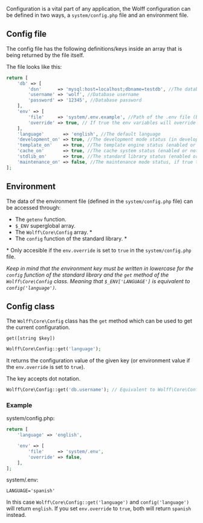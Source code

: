 Configuration is a vital part of any application, the Wolff configuration can be defined in two ways, a `system/config.php` file and an environment file.

## Config file

The config file has the following definitions/keys inside an array that is being returned by the file itself. 

The file looks like this:

```php
return [
    'db' => [
        'dsn'      => 'mysql:host=localhost;dbname=testdb', //The database dsn string
        'username' => 'wolf', //Database username
        'password' => '12345', //Database password
    ],
    'env' => [
        'file'     => 'system/.env.example', //Path of the .env file (by default it's .env)
        'override' => true, // If true the env variables will override the config data in the Config class and the config() function helper
    ],
    'language'       => 'english', //The default language
    'development_on' => true, //The development mode status (in development mode all errors will be displayed)
    'template_on'    => true, //The template engine status (enabled or not)
    'cache_on'       => true, //The cache system status (enabled or not)
    'stdlib_on'      => true, //The standard library status (enabled or not)
    'maintenance_on' => false, //The maintenance mode status, if true the page will be in maintenance
];
```

## Environment

The data of the environment file (defined in the `system/config.php` file) can be accessed through:

* The `getenv` function.
* `$_ENV` superglobal array.
* The `Wolff\Core\Config` array. *
* The `config` function of the standard library. *

\* Only accesible if the `env.override` is set to `true` in the `system/config.php` file.

_Keep in mind that the environment key must be written in lowercase for the `config` function of the standard library and the `get` method of the `Wolff\Core\Config` class. Meaning that `$_ENV['LANGUAGE']` is equivalent to `config('language')`._

## Config class

The `Wolff\Core\Config` class has the `get` method which can be used to get the current configuration.

`get([string $key])`

```php
Wolff\Core\Config::get('language');
```

It returns the configuration value of the given key (or environment value if the `env.override` is set to `true`).

The key accepts dot notation.

```php
Wolff\Core\Config::get('db.username'); // Equivalent to Wolff\Core\Config::get('db')['username']
```

### Example

system/config.php:

```php
return [
    'language' => 'english',

    'env' => [
        'file'     => 'system/.env',
        'override' => false,
    ],
];
```

system/.env:

```
LANGUAGE='spanish'
```

In this case `Wolff\Core\Config::get('language')` and `config('language')` will return `english`. If you set `env.override` to `true`, both will return `spanish` instead.
